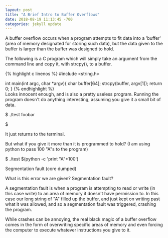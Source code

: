 ```yaml
---
layout: post
title: "A Brief Intro to Buffer Overflows"
date: 2018-08-19 11:13:45 -700
categories: jekyll update
---
```

A buffer overflow occurs when a program attempts to fit data into a 'buffer' (area of memory designated for storing such data), but the data given to the buffer is larger than the buffer was designed to hold.

The following is a C program which will simply take an argument from the command line and copy it, with strcpy(), to a buffer.

{% highlight c linenos %}
#include <string.h>

int main(int argc, char *argv){	
	char buffer[64];
	strcpy(buffer, argv[1]);
	return 0;
	}
{% endhighlight %}	
Looks innocent enough, and is also a pretty useless program. 
Running the program doesn't do anything interesting, assuming you give it a small bit of data.

$ ./test foobar

$

It just returns to the terminal.

But what if you give it more than it is programmed to hold? (I am using python to pass 100 "A"s to the program)

$ ./test $(python -c 'print "A"*100')

Segmentation fault (core dumped)

What is this error we are given? Segmentation fault?

A segmentation fault is when a program is attempting to read or write (in this case write) to an area of memory it doesn't have permission to. In this case our long string of "A" filled up the buffer, and just kept on writing past what it was allowed, and so a segmentation fault was triggered, crashing the program.

While crashes can be annoying, the real black magic of a buffer overflow comes in the form of overwriting specific areas of memory and even forcing the computer to execute whatever instructions you give to it. 